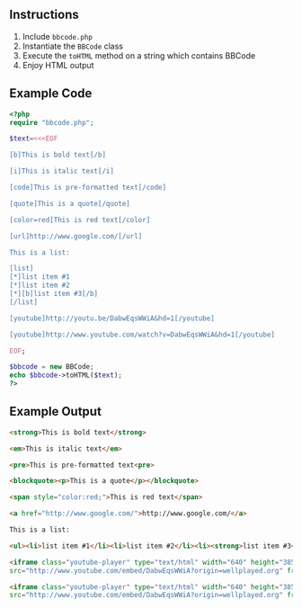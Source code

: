 ## Instructions

1. Include `bbcode.php`
2. Instantiate the `BBCode` class
3. Execute the `toHTML` method on a string which contains BBCode
4. Enjoy HTML output

## Example Code

```php
<?php
require "bbcode.php";

$text=<<<EOF

[b]This is bold text[/b]

[i]This is italic text[/i]

[code]This is pre-formatted text[/code]

[quote]This is a quote[/quote]

[color=red]This is red text[/color]

[url]http://www.google.com/[/url]

This is a list: 

[list]
[*]list item #1
[*]list item #2
[*][b]list item #3[/b]
[/list]

[youtube]http://youtu.be/DabwEqsWWiA&hd=1[/youtube]

[youtube]http://www.youtube.com/watch?v=DabwEqsWWiA&hd=1[/youtube]

EOF;

$bbcode = new BBCode;
echo $bbcode->toHTML($text);  
?>
```

## Example Output

```html
<strong>This is bold text</strong>

<em>This is italic text</em>

<pre>This is pre-formatted text<pre>

<blockquote><p>This is a quote</p></blockquote>

<span style="color:red;">This is red text</span>

<a href="http://www.google.com/">http://www.google.com/</a>

This is a list: 

<ul><li>list item #1</li><li>list item #2</li><li><strong>list item #3</strong></li></ul>

<iframe class="youtube-player" type="text/html" width="640" height="385"
src="http://www.youtube.com/embed/DabwEqsWWiA?origin=wellplayed.org" frameborder="0"></iframe>

<iframe class="youtube-player" type="text/html" width="640" height="385"
src="http://www.youtube.com/embed/DabwEqsWWiA?origin=wellplayed.org" frameborder="0"></iframe>
```
